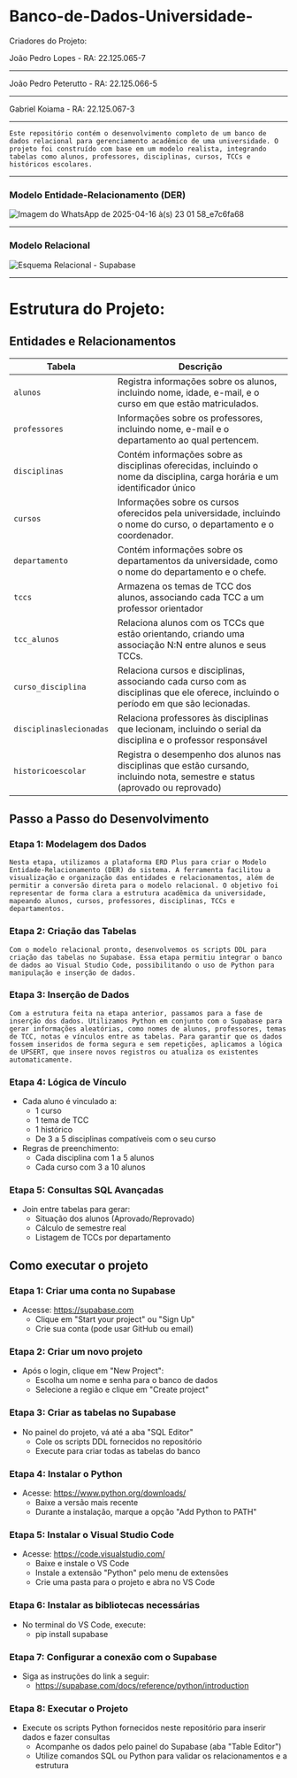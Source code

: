 # Banco-de-Dados-Universidade-

Criadores do Projeto:

João Pedro Lopes - RA: 22.125.065-7
***
João Pedro Peterutto - RA: 22.125.066-5
***
Gabriel Koiama - RA: 22.125.067-3
***

`Este repositório contém o desenvolvimento completo de um banco de dados relacional para gerenciamento acadêmico de uma universidade. O projeto foi construído com base em um modelo realista, integrando tabelas como alunos, professores, disciplinas, cursos, TCCs e históricos escolares.`

---


### Modelo Entidade-Relacionamento (DER)
![Imagem do WhatsApp de 2025-04-16 à(s) 23 01 58_e7c6fa68](https://github.com/user-attachments/assets/2e64c10e-4a57-4759-b184-7d02b3b6b90e)




---

### Modelo Relacional

![Esquema Relacional - Supabase](https://github.com/user-attachments/assets/d3226c87-9c6a-4d32-a805-4a74e3864185)


---


# Estrutura do Projeto:

## Entidades e Relacionamentos

| Tabela        | Descrição |
|---------------|-----------|
| `alunos`       | Registra informações sobre os alunos, incluindo nome, idade, e-mail, e o curso em que estão matriculados. |
| `professores`   | Informações sobre os professores, incluindo nome, e-mail e o departamento ao qual pertencem. |
| `disciplinas`  | Contém informações sobre as disciplinas oferecidas, incluindo o nome da disciplina, carga horária e um identificador único |
| `cursos`       | Informações sobre os cursos oferecidos pela universidade, incluindo o nome do curso, o departamento e o coordenador. |
| `departamento`| Contém informações sobre os departamentos da universidade, como o nome do departamento e o chefe. |
| `tccs`         | Armazena os temas de TCC dos alunos, associando cada TCC a um professor orientador |
| `tcc_alunos`   | Relaciona alunos com os TCCs que estão orientando, criando uma associação N:N entre alunos e seus TCCs. |
| `curso_disciplina`       | Relaciona cursos e disciplinas, associando cada curso com as disciplinas que ele oferece, incluindo o período em que são lecionadas. |
| `disciplinaslecionadas`   | Relaciona professores às disciplinas que lecionam, incluindo o serial da disciplina e o professor responsável |
| `historicoescolar` | Registra o desempenho dos alunos nas disciplinas que estão cursando, incluindo nota, semestre e status (aprovado ou reprovado) |


## Passo a Passo do Desenvolvimento

### Etapa 1: Modelagem dos Dados
`Nesta etapa, utilizamos a plataforma ERD Plus para criar o Modelo Entidade-Relacionamento (DER) do sistema. A ferramenta facilitou a visualização e organização das entidades e relacionamentos, além de permitir a conversão direta para o modelo relacional. O objetivo foi representar de forma clara a estrutura acadêmica da universidade, mapeando alunos, cursos, professores, disciplinas, TCCs e departamentos.`

### Etapa 2: Criação das Tabelas
`Com o modelo relacional pronto, desenvolvemos os scripts DDL para criação das tabelas no Supabase. Essa etapa permitiu integrar o banco de dados ao Visual Studio Code, possibilitando o uso de Python para manipulação e inserção de dados.`



### Etapa 3: Inserção de Dados
`Com a estrutura feita na etapa anterior, passamos para a fase de inserção dos dados. Utilizamos Python em conjunto com o Supabase para gerar informações aleatórias, como nomes de alunos, professores, temas de TCC, notas e vínculos entre as tabelas. Para garantir que os dados fossem inseridos de forma segura e sem repetições, aplicamos a lógica de UPSERT, que insere novos registros ou atualiza os existentes automaticamente.`

### Etapa 4: Lógica de Vínculo
- Cada aluno é vinculado a:
  - 1 curso
  - 1 tema de TCC
  - 1 histórico
  - De 3 a 5 disciplinas compatíveis com o seu curso
- Regras de preenchimento:
  - Cada disciplina com 1 a 5 alunos
  - Cada curso com 3 a 10 alunos

### Etapa 5: Consultas SQL Avançadas
- Join entre tabelas para gerar:
  - Situação dos alunos (Aprovado/Reprovado)
  - Cálculo de semestre real
  - Listagem de TCCs por departamento
   

## Como executar o projeto

### Etapa 1: Criar uma conta no Supabase
- Acesse: https://supabase.com
  - Clique em "Start your project" ou "Sign Up"
  - Crie sua conta (pode usar GitHub ou email)

### Etapa 2: Criar um novo projeto
- Após o login, clique em "New Project":
  - Escolha um nome e senha para o banco de dados
  - Selecione a região e clique em "Create project"

### Etapa 3: Criar as tabelas no Supabase
- No painel do projeto, vá até a aba "SQL Editor"
  - Cole os scripts DDL fornecidos no repositório
  - Execute para criar todas as tabelas do banco

### Etapa 4: Instalar o Python
- Acesse: https://www.python.org/downloads/
  - Baixe a versão mais recente
  - Durante a instalação, marque a opção "Add Python to PATH"


### Etapa 5: Instalar o Visual Studio Code
- Acesse: https://code.visualstudio.com/
  - Baixe e instale o VS Code
  - Instale a extensão "Python" pelo menu de extensões
  - Crie uma pasta para o projeto e abra no VS Code

### Etapa 6: Instalar as bibliotecas necessárias
- No terminal do VS Code, execute:
  - pip install supabase
 
### Etapa 7: Configurar a conexão com o Supabase
- Siga as instruções do link a seguir:
  -  https://supabase.com/docs/reference/python/introduction

### Etapa 8: Executar o Projeto
- Execute os scripts Python fornecidos neste repositório para inserir dados e fazer consultas
  -  Acompanhe os dados pelo painel do Supabase (aba "Table Editor")
  -  Utilize comandos SQL ou Python para validar os relacionamentos e a estrutura





